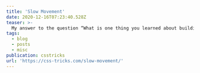 ```yaml
---
title: 'Slow Movement'
date: 2020-12-16T07:23:40.528Z
teaser: >-
  My answer to the question “What is one thing you learned about building websites this year?”
tags:
  - blog
  - posts
  - misc
publication: csstricks
url: 'https://css-tricks.com/slow-movement/'
---
```

